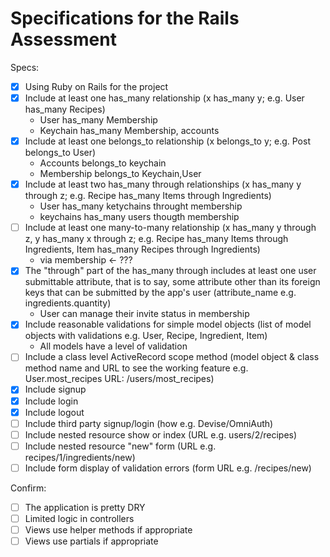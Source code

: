 # Specifications for the Rails Assessment

Specs:
- [x] Using Ruby on Rails for the project
- [x] Include at least one has_many relationship (x has_many y; e.g. User has_many Recipes)
   - User has_many Membership
   - Keychain has_many Membership, accounts
- [x] Include at least one belongs_to relationship (x belongs_to y; e.g. Post belongs_to User)
   - Accounts belongs_to keychain
   - Membership belongs_to Keychain,User
- [x] Include at least two has_many through relationships (x has_many y through z; e.g. Recipe has_many Items through Ingredients)
   - User has_many ketychains throught membership
   - keychains has_many users thougth membership
- [ ] Include at least one many-to-many relationship (x has_many y through z, y has_many x through z; e.g. Recipe has_many Items through Ingredients, Item has_many Recipes through Ingredients)
  - via membership <- ???
- [x] The "through" part of the has_many through includes at least one user submittable attribute, that is to say, some attribute other than its foreign keys that can be submitted by the app's user (attribute_name e.g. ingredients.quantity)
  - User can manage their invite status in membership
- [x] Include reasonable validations for simple model objects (list of model objects with validations e.g. User, Recipe, Ingredient, Item)
  - All models have a level of validation
- [ ] Include a class level ActiveRecord scope method (model object & class method name and URL to see the working feature e.g. User.most_recipes URL: /users/most_recipes)
- [x] Include signup
- [x] Include login
- [x] Include logout
- [ ] Include third party signup/login (how e.g. Devise/OmniAuth)
- [ ] Include nested resource show or index (URL e.g. users/2/recipes)
- [ ] Include nested resource "new" form (URL e.g. recipes/1/ingredients/new)
- [ ] Include form display of validation errors (form URL e.g. /recipes/new)

Confirm:
- [ ] The application is pretty DRY
- [ ] Limited logic in controllers
- [ ] Views use helper methods if appropriate
- [ ] Views use partials if appropriate
